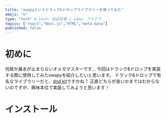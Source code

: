 ```yaml
---
title: "swapyというドラック&ドロップライブラリーを使ってみた"
emoji: "❄️"
type: "tech" # tech: 技術記事 / idea: アイデア
topics: ["react","Next.js","HTML","meta-data"]
published: false
---
```


# 初めに
何故か鼻水が止まらないオメガマスターです…
今回はドラック&ドロップを実装する際に使用してみたswapyを紹介したいと思います。
ドラック&ドロップで有名なライブラリーだと、[dnd kit](https://docs.dndkit.com/)ですかね？
正直どちらが良いかまではわからないのですが、興味本位で実装してみようと思います！

# インストール
